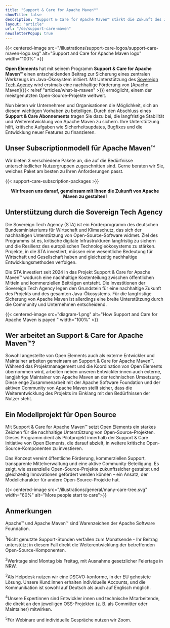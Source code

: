 ```yaml
---
title: "Support & Care for Apache Maven™"
showTitle: false
description: "Support & Care for Apache Maven™ stärkt die Zukunft des Java-Ökosystems durch nachhaltige Förderung und transparente Entwicklung. Als erstes Projekt der Support & Care Initiative ermöglicht es die langfristige Unterstützung eines der wichtigsten Open-Source-Tools mit Fokus auf Sicherheit, LTS-Versionen und Community-Beteiligung."
layout: "article"
url: "/de/support-care-maven"
newsletterPopup: true
---
```


{{< centered-image src="/illustrations/support-care-logos/support-care-maven-logo.svg" alt="Support and Care for Apache Maven logo" width="100%" >}}

**Open Elements** hat mit seinem Programm **Support & Care for Apache Maven™** einen entscheidenden Beitrag zur Sicherung eines zentralen Werkzeugs im Java-Ökosystem initiiert.
Mit Unterstützung des [Sovereign Tech Agency](https://www.sovereign.tech/de) wird erstmals eine nachhaltige Förderung von [Apache Maven]({{< relref "articles/what-is-maven" >}}) ermöglicht, einem der meistgenutzten Open-Source-Projekte weltweit.

Nun bieten wir Unternehmen und Organisationen die Möglichkeit, sich an diesem wichtigen Vorhaben zu beteiligen.
Durch den Abschluss eines **Support & Care Abonnements** tragen Sie dazu bei, die langfristige Stabilität und Weiterentwicklung von Apache Maven zu sichern.
Ihre Unterstützung hilft, kritische Aufgaben wie Sicherheitsupdates, Bugfixes und die Entwicklung neuer Features zu finanzieren.

## Unser Subscriptionmodell für Apache Maven™

Wir bieten 3 verschiedene Pakete an, die auf die Bedürfnisse unterschiedlicher Nutzergruppen zugeschnitten sind.
Gerne beraten wir Sie, welches Paket am besten zu Ihren Anforderungen passt.

{{< support-care-subscription-packages >}}

<p style="text-align: center; font-weight: bold;">Wir freuen uns darauf, gemeinsam mit Ihnen die Zukunft von Apache Maven zu gestalten!</p>

## Unterstützung durch die Sovereign Tech Agency

Die Sovereign Tech Agency (STA) ist ein Förderprogramm des deutschen Bundesministeriums für Wirtschaft und Klimaschutz, das sich der nachhaltigen Unterstützung von Open-Source-Software widmet.
Ziel des Programms ist es, kritische digitale Infrastrukturen langfristig zu sichern und die Resilienz des europäischen Technologieökosystems zu stärken.
Projekte, in die STA investiert, müssen eine wesentliche Bedeutung für Wirtschaft und Gesellschaft haben und gleichzeitig nachhaltige Entwicklungsmethoden verfolgen.

Die STA investiert seit 2024 in das Projekt Support & Care for Apache Maven™ wodurch eine nachhaltige Kostenteilung zwischen öffentlichen Mitteln und kommerziellen Beiträgen entsteht.
Die Investitionen der Sovereign Tech Agency legen den Grundstein für eine nachhaltige Zukunft des Projekts und des gesamten Java-Ökosystems.
Für die langfristige Sicherung von Apache Maven ist allerdings eine breite Unterstützung durch die Community und Unternehmen entscheidend.

{{< centered-image src="diagram-1.png" alt="How Support and Care for Apache Maven is payed " width="100%" >}}

## Wer arbeitet an Support & Care for Apache Maven™?

Sowohl angestellte von Open Elements auch als externe Entwickler und Maintainer arbeiten gemeinsam an Support & Care for Apache Maven™.
Während das Projektmanagement und die Koordination von Open Elements übernommen wird, arbeiten neben unseren Entwickler:innen auch externe, langjährige Maintainer von Apache Maven an der technischen Umsetzung.
Diese enge Zusammenarbeit mit der Apache Software Foundation und der aktiven Community von Apache Maven stellt sicher, dass die Weiterentwicklung des Projekts im Einklang mit den Bedürfnissen der Nutzer steht.

## Ein Modellprojekt für Open Source

Mit Support & Care for Apache Maven™ setzt Open Elements ein starkes Zeichen für die nachhaltige Unterstützung von Open-Source-Projekten.
Dieses Programm dient als Pilotprojekt innerhalb der Support & Care Initiative von Open Elements, die darauf abzielt, in weitere kritische Open-Source-Komponenten zu investieren.

Das Konzept vereint öffentliche Förderung, kommerziellen Support, transparente Mittelverwaltung und eine aktive Community-Beteiligung.
Es zeigt, wie essenzielle Open-Source-Projekte zukunftssicher gestaltet und gleichzeitig Innovationen gefördert werden können – ein Ansatz, der Modellcharakter für andere Open-Source-Projekte hat.

{{< centered-image src="/illustrations/general/many-care-tree.svg" width="60%" alt="More people start to care">}}


## Anmerkungen

Apache&trade; und Apache Maven&trade; sind Warenzeichen der Apache Software Foundation.

<sup class="font-semibold">1</sup>Nicht genutzte Support-Stunden verfallen zum Monatsende - Ihr Beitrag unterstützt in diesem Fall direkt die Weiterentwicklung der betreffenden Open-Source-Komponenten.

<sup class="font-semibold">2</sup>Werktage sind Montag bis Freitag, mit Ausnahme gesetzlicher Feiertage in NRW.

<sup class="font-semibold">3</sup>Als Helpdesk nutzen wir eine DSGVO-konforme, in der EU gehostete Lösung. Unsere Kund:innen erhalten individuelle Accounts, und die Kommunikation ist sowohl auf Deutsch als auch auf Englisch möglich.

<sup class="font-semibold">4</sup>Unsere Expertinnen sind Entwickler innen und technische Mitarbeitende, die direkt an den jeweiligen OSS-Projekten (z. B. als Committer oder Maintainer) mitwirken.

<sup class="font-semibold">5</sup>Für Webinare und individuelle Gespräche nutzen wir Zoom.

